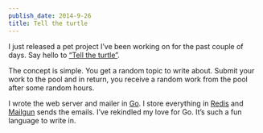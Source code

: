 ```yaml
---
publish_date: 2014-9-26
title: Tell the turtle
---
```


I just released a pet project I’ve been working on for the past couple of
days. Say hello to [“Tell the turtle”](http://telltheturtle.com/).

The concept is simple. You get a random topic to write about. Submit your work
to the pool and in return, you receive a random work from the pool after some
random hours.

I wrote the web server and mailer in [Go](http://golang.org). I store
everything in [Redis](http://redis.io) and [Mailgun](http://mailgun.com) sends
the emails. I’ve rekindled my love for Go. It’s such a fun language to write
in.